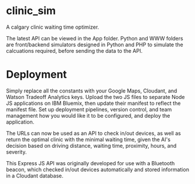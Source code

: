 # clinic_sim
A calgary clinic waiting time optimizer.

The latest API can be viewed in the App folder. Python and WWW folders are front/backend simulators designed in Python and PHP to simulate the calcuations required, before sending the data to the API. 

# Deployment 
Simply replace all the constants with your Google Maps, Cloudant, and Watson Tradeoff Analytics keys. Upload the two JS files to separate Node JS applications on IBM Bluemix, then update their manifest to reflect the manifest file. Set up deployment pipelines, version control, and team management how you would like it to be configured, and deploy the application. 

The URLs can now be used as an API to check in/out devices, as well as return the optimal clinic with the minimal waiting time, given the AI's decision based on driving distance, waiting time, proximity, hours, and severity. 

This Express JS API was originally developed for use with a Bluetooth beacon, which checked in/out devices automatically and stored information in a Cloudant database. 
